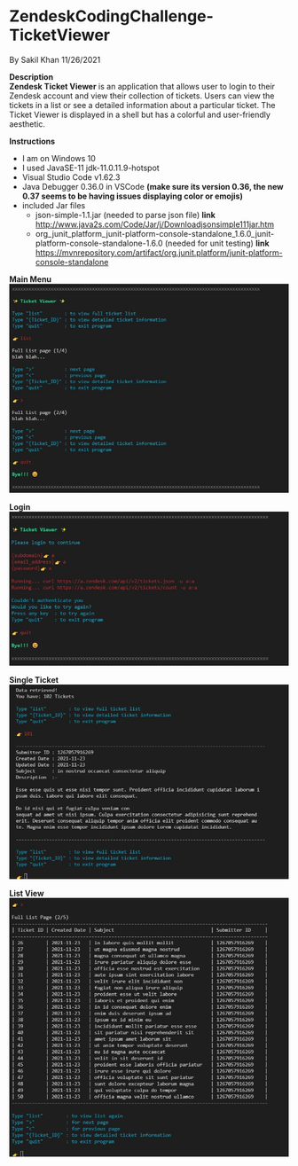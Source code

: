 # ZendeskCodingChallenge-TicketViewer
By Sakil Khan
11/26/2021

**Description** <br />
**Zendesk Ticket Viewer** is an application that allows user to login to their Zendesk account and view their collection of tickets. Users can view the tickets in a list or see a detailed information about a particular ticket. The Ticket Viewer is displayed in a shell but has a colorful and user-friendly aesthetic.

**Instructions** <br />
- I am on Windows 10
- I used JavaSE-11 jdk-11.0.11.9-hotspot
- Visual Studio Code v1.62.3
- Java Debugger 0.36.0 in VSCode **(make sure its version 0.36, the new 0.37 seems to be having issues displaying color or emojis)**
- included Jar files
  - json-simple-1.1.jar (needed to parse json file)
    **link** http://www.java2s.com/Code/Jar/j/Downloadjsonsimple111jar.htm
  - org_junit_platform_junit-platform-console-standalone_1.6.0_junit-platform-console-standalone-1.6.0 (needed for unit testing)
    **link** https://mvnrepository.com/artifact/org.junit.platform/junit-platform-console-standalone

**Main Menu** <br />
  <img src="https://github.com/mdsakilkhan/ZendeskCodingChallenge-TicketViewer/blob/main/progress%20images/initial_menu.jpg" />
  <br />

**Login** <br />
  <img src="https://github.com/mdsakilkhan/ZendeskCodingChallenge-TicketViewer/blob/main/progress%20images/login_output.jpg" />
  <br />

**Single Ticket** <br />
  <img src="https://github.com/mdsakilkhan/ZendeskCodingChallenge-TicketViewer/blob/main/progress%20images/single_ticket.jpg" />
  <br />

**List View** <br />
  <img src="https://github.com/mdsakilkhan/ZendeskCodingChallenge-TicketViewer/blob/main/progress%20images/list_view.jpg" />
  <br />


